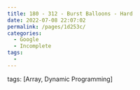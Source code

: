 ```yaml
---
title: 180 - 312 - Burst Balloons - Hard
date: 2022-07-08 22:07:02
permalink: /pages/1d253c/
categories:
  - Google
  - Incomplete
tags:
  - 
---
```

tags: [Array, Dynamic Programming]